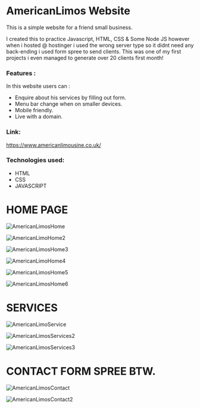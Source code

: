 # AmericanLimos Website
This is a simple website for a friend small business.

I created this to practice Javascript, HTML, CSS & Some Node JS however when i hosted @ hostinger i used the wrong server type so it didnt need any back-ending i used form spree to send clients. This was one of my first projects i even managed to generate over 20 clients first month!

### Features :
In this website users can :
<ul>
<li>Enquire about his services by filling out form.</li>
<li>Menu bar change when on smaller devices.</li>
<li>Mobile friendly.</li>
<li>Live with a domain.</li>
</ul>


### Link:
https://www.americanlimousine.co.uk/

### Technologies used:
<ul>
<li>HTML</li>
<li>CSS</li>
<li>JAVASCRIPT</li>
</ul>


# HOME PAGE

![AmericanLimosHome](https://user-images.githubusercontent.com/125647977/236072590-a1a5d4b0-10c3-4696-9c81-5d54eef5b9f4.png)

![AmericanLimoHome2](https://user-images.githubusercontent.com/125647977/236072609-89087858-bf07-4318-83fd-5e0868096f18.png)

![AmericanLimosHome3](https://user-images.githubusercontent.com/125647977/236073689-407cced2-ddfb-4c6e-8815-0be24f2270d8.png)

![AmericanLimoHome4](https://user-images.githubusercontent.com/125647977/236073726-73b089ef-20f8-40cb-aac7-7c073a63fcf1.png)

![AmericanLimosHome5](https://user-images.githubusercontent.com/125647977/236073761-fb0dbdb8-426c-49d2-98f4-4ea1f113ed17.png)

![AmericanLimosHome6](https://user-images.githubusercontent.com/125647977/236073788-80c54e28-ff64-4f18-8858-4b5c33bdb913.png)

# SERVICES

![AmericanLimoService](https://user-images.githubusercontent.com/125647977/236075061-f65af4b9-a78a-4ead-93a0-de45b765aa22.png)

![AmericanLimosServices2](https://user-images.githubusercontent.com/125647977/236075076-5bdb5816-3ba9-4440-8197-c03e59df596c.png)

![AmericanLimosServices3](https://user-images.githubusercontent.com/125647977/236075082-987859b4-5d2f-41bc-9fcd-23bb2c3ba802.png)

# CONTACT FORM SPREE BTW.

![AmericanLimosContact](https://user-images.githubusercontent.com/125647977/236075362-7f8c339c-c80e-4438-9cb1-e86dc531c1e0.png)

![AmericanLimosContact2](https://user-images.githubusercontent.com/125647977/236075381-c580662d-f269-422b-b5d7-f187bf89a989.png)



